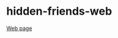 # hidden-friends-web

<a href="https://tomazjunior.github.io/hidden-friends-web/" target="_blank">Web page</a>